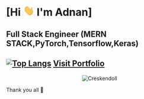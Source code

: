 # [Hi <img src="https://raw.githubusercontent.com/ABSphreak/ABSphreak/master/gifs/Hi.gif" width="30px"> I'm Adnan]

##  Full Stack Engineer (MERN STACK,PyTorch,Tensorflow,Keras)





[![Top Langs](https://github-readme-stats.vercel.app/api/top-langs/?username=adnankarim&hide=java,html,css&theme=dracula)](https://github.com/anuraghazra/github-readme-stats)
[Visit Portfolio](https://adnankarim.netlify.app/)
---

<p align="center">
<img align="center" src="https://github-readme-streak-stats.herokuapp.com/?user=adnankarim&theme=blue-green&hide_border=true" alt="Creskendoll" />
</p>



Thank you all  🙏
